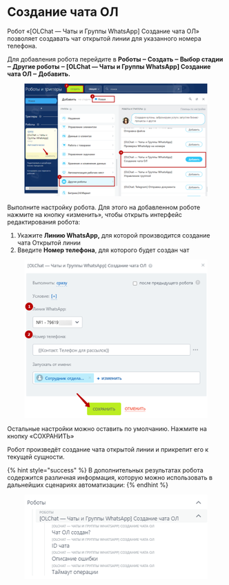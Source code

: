 # Создание чата ОЛ

Робот «\[OLChat — Чаты и Группы WhatsApp] Создание чата ОЛ» позволяет создавать чат открытой линии для указанного номера телефона.

Для добавления робота перейдите в **Роботы ‒ Создать ‒ Выбор стадии ‒ Другие роботы ‒ \[OLChat — Чаты и Группы WhatsApp] Создание чата ОЛ ‒ Добавить.**

<figure><img src="../../.gitbook/assets/image (13) (1).png" alt=""><figcaption></figcaption></figure>

Выполните настройку робота. Для этого на добавленном роботе нажмите на кнопку «изменить», чтобы открыть интерфейс редактирования робота:

1. Укажите **Линию WhatsApp,** для которой производится создание чата Открытой линии
2. Введите **Номер телефона**, для которого будет создан чат

<figure><img src="../../.gitbook/assets/image (14) (1).png" alt=""><figcaption></figcaption></figure>

Остальные настройки можно оставить по умолчанию. Нажмите на кнопку «СОХРАНИТЬ»

Робот произведёт создание чата открытой линии и прикрепит его к текущей сущности.

{% hint style="success" %}
В дополнительных результатах робота содержится различная информация, которую можно использовать в дальнейших сценариях автоматизации:
{% endhint %}

<figure><img src="../../.gitbook/assets/image (15) (1).png" alt=""><figcaption></figcaption></figure>
